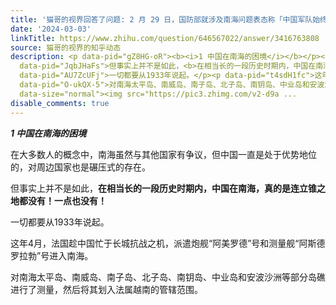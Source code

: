 ```yaml
---
title: '猫哥的视界回答了问题: 2 月 29 日，国防部就涉及南海问题表态称「中国军队始终严阵以待、坚决反制」，释放了哪些信息？'
date: '2024-03-03'
linkTitle: https://www.zhihu.com/question/646567022/answer/3416763808
source: 猫哥的视界的知乎动态
description: <p data-pid="gZ8HG-oR"><b><i>1 中国在南海的困境</i></b></p><p data-pid="yWowdbgi">在大多数人的概念中，南海虽然与其他国家有争议，但中国一直是处于优势地位的，对周边国家也是碾压式的存在。</p><p
  data-pid="JqbJHaFs">但事实上并不是如此，<b>在相当长的一段历史时期内，中国在南海，真的是连立锥之地都没有！一点也没有！</b></p><p
  data-pid="AU7ZcUFj">一切都要从1933年说起。</p><p data-pid="t4sdH1fc">这年4月，法国趁中国忙于长城抗战之机，派遣炮舰“阿美罗德”号和测量舰“阿斯德罗拉勃”号进入南海。</p><p
  data-pid="O-ukQX-5">对南海太平岛、南威岛、南子岛、北子岛、南钥岛、中业岛和安波沙洲等部分岛礁进行了测量，然后将其划入法属越南的管辖范围。</p><figure
  data-size="normal"><img src="https://pic3.zhimg.com/v2-d9a ...
disable_comments: true
---
```

<p data-pid="gZ8HG-oR"><b><i>1 中国在南海的困境</i></b></p><p data-pid="yWowdbgi">在大多数人的概念中，南海虽然与其他国家有争议，但中国一直是处于优势地位的，对周边国家也是碾压式的存在。</p><p data-pid="JqbJHaFs">但事实上并不是如此，<b>在相当长的一段历史时期内，中国在南海，真的是连立锥之地都没有！一点也没有！</b></p><p data-pid="AU7ZcUFj">一切都要从1933年说起。</p><p data-pid="t4sdH1fc">这年4月，法国趁中国忙于长城抗战之机，派遣炮舰“阿美罗德”号和测量舰“阿斯德罗拉勃”号进入南海。</p><p data-pid="O-ukQX-5">对南海太平岛、南威岛、南子岛、北子岛、南钥岛、中业岛和安波沙洲等部分岛礁进行了测量，然后将其划入法属越南的管辖范围。</p><figure data-size="normal"><img src="https://pic3.zhimg.com/v2-d9a ...
